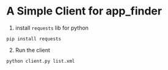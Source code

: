 # A Simple Client for app_finder

1. install `requests` lib for python

```
pip install requests
```

2. Run the client

```
python client.py list.xml
```
